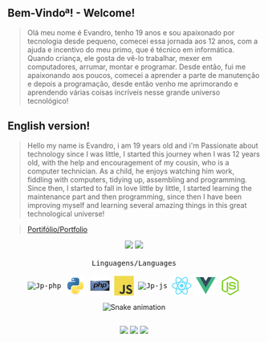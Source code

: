 ## Bem-Vindoª! - Welcome!

> Olá meu nome é Evandro, tenho 19 anos e sou apaixonado por tecnologia desde pequeno, comecei essa jornada aos 12 anos, com a ajuda e incentivo do meu primo, que é técnico em informática. Quando criança, ele gosta de vê-lo trabalhar, mexer em computadores, arrumar, montar e programar. Desde então, fui me apaixonando aos poucos, comecei a aprender a parte de manutenção e depois a programação, desde então venho me aprimorando e aprendendo várias coisas incríveis nesse grande universo tecnológico!

## English version!

> Hello my name is Evandro, i am 19 years old and i'm Passionate about technology since I was little, I started this journey when I was 12 years old, with the help and encouragement of my cousin, who is a computer technician. As a child, he enjoys watching him work, fiddling with computers, tidying up, assembling and programming. Since then, I started to fall in love little by little, I started learning the maintenance part and then programming, since then I have been improving myself and learning several amazing things in this great technological universe!

>[Portifólio/Portfolio](https://mor3sco.github.io/meu-portifolio/)
    
<div align="center">
    <img height="180em" src="https://github-readme-stats.vercel.app/api/?username=mor3sco&show_icons=true&theme=github_dark&count_private=true&include_all_commits=true"/>
    <img height="180em" src="https://github-readme-stats.vercel.app/api/top-langs/?username=mor3sco&cache_seconds=1800&langs_count=7&theme=github_dark&layout=compact&count_private=true"/>
 </div>
 <br>
 <div align="center">
    <kbd style="display: inline_block">
        <kbd>Linguagens/Languages</kbd>
        <br/>
        <br/>
         <img title="BootStrap" align="center" alt="Jp-php" width="40" src="https://raw.githubusercontent.com/jmnote/z-icons/master/svg/bootstrap.svg">
        <img title="Python" align="center" alt="Jp-php" width="40" src="https://raw.githubusercontent.com/devicons/devicon/master/icons/python/python-original.svg">
        <img title="PHP" align="center" alt="Jp-php" width="40" src="https://raw.githubusercontent.com/devicons/devicon/master/icons/php/php-original.svg">
        <img title="JavaScript" align="center" alt="Jp-js" width="40" src="https://raw.githubusercontent.com/devicons/devicon/master/icons/javascript/javascript-original.svg">
        <img title="Java" align="center" alt="Jp-js" width="40" src="https://raw.githubusercontent.com/jmnote/z-icons/master/svg/java.svg">
        <img title="React.js" align="center" alt="Jp-react" width="40" src="https://raw.githubusercontent.com/devicons/devicon/master/icons/react/react-original.svg">
        <img title="Vue.js" align="center" alt="Jp-vuejs" width="40" src="https://raw.githubusercontent.com/devicons/devicon/master/icons/vuejs/vuejs-original.svg">
        <img title="NODE.JS" align="center" alt="Jp-node.js" width="40" src="https://raw.githubusercontent.com/devicons/devicon/master/icons/nodejs/nodejs-original.svg">        
    </kbd>
 </div>
 <div align="center"> 
    
![Snake animation](https://github.com/jpedrosnts/jpedrosnts/blob/output/github-contribution-grid-snake.svg)
    
</div>

##

<div  style="display: inline_block" align="center">
    <a href="https://www.instagram.com/evandro_moresco/" target="_blank"><img src="https://img.shields.io/badge/-Instagram-%23E4405F?style=for-the-badge&logo=instagram&logoColor=white" target="_blank"></a>
    <a href="https://www.linkedin.com/in/evandro-moresco-9a778519b/" target="_blank"><img src="https://img.shields.io/badge/-LinkedIn-%230077B5?style=for-the-badge&logo=linkedin&logoColor=white" target="_blank"></a> 
    <a href="https://www.youtube.com/channel/UC2xtQNBCVAaek6lrqp8fOmg" target="_blank"><img src="https://img.shields.io/badge/-YouTube-FF0000?style=for-the-badge&logo=youtube&logoColor=white" target="_blank"></a>
</div>
